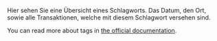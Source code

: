 Hier sehen Sie eine Übersicht eines Schlagworts. Das Datum, den Ort, sowie alle Transaktionen, welche mit diesem Schlagwort versehen sind.

You can read more about tags in [the official documentation](https://docs.firefly-iii.org/concepts/tags).